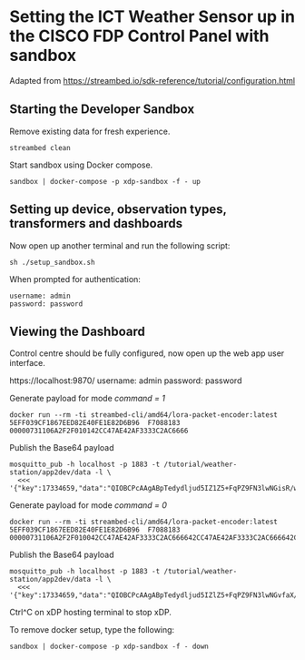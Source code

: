 # Setting the ICT Weather Sensor up in the CISCO FDP Control Panel with sandbox

Adapted from https://streambed.io/sdk-reference/tutorial/configuration.html 

## Starting the Developer Sandbox

Remove existing data for fresh experience.
```
streambed clean
```

Start sandbox using Docker compose.
```
sandbox | docker-compose -p xdp-sandbox -f - up
```

## Setting up device, observation types, transformers and dashboards

Now open up another terminal and run the following script:
```
sh ./setup_sandbox.sh
```

When prompted for authentication:
```
username: admin
password: password
```

## Viewing the Dashboard

Control centre should be fully configured, now open up the web app user interface.

https://localhost:9870/
username: admin
password: password

Generate payload for mode _command = 1_
```
docker run --rm -ti streambed-cli/amd64/lora-packet-encoder:latest 5EFF039CF1867EED82E40FE1E82D6B96  F7088183 00000731106A2F2F010142CC47AE42AF3333C2AC6666
```
Publish the Base64 payload
```
mosquitto_pub -h localhost -p 1883 -t /tutorial/weather-station/app2dev/data -l \
  <<< '{"key":17334659,"data":"QIOBCPcAAgABpTedydljud5IZ1Z5+FqPZ9FN3lwNGisR/w0="}'
```

Generate payload for mode _command = 0_
```
docker run --rm -ti streambed-cli/amd64/lora-packet-encoder:latest 5EFF039CF1867EED82E40FE1E82D6B96  F7088183 00000731106A2F2F010042CC47AE42AF3333C2AC666642CC47AE42AF3333C2AC666642CC47AE42AF3333C2AC666642CC47AE
```
Publish the Base64 payload
```
mosquitto_pub -h localhost -p 1883 -t /tutorial/weather-station/app2dev/data -l \
  <<< '{"key":17334659,"data":"QIOBCPcAAgABpTedydljud5IZlZ5+FqPZ9FN3lwNGvfaX//mW0+JjWdHXHrYYlJxTugg0MXiLoqYSaErEf8N"}'
```

Ctrl^C on xDP hosting terminal to stop xDP.

To remove docker setup, type the following:
```
sandbox | docker-compose -p xdp-sandbox -f - down
```
